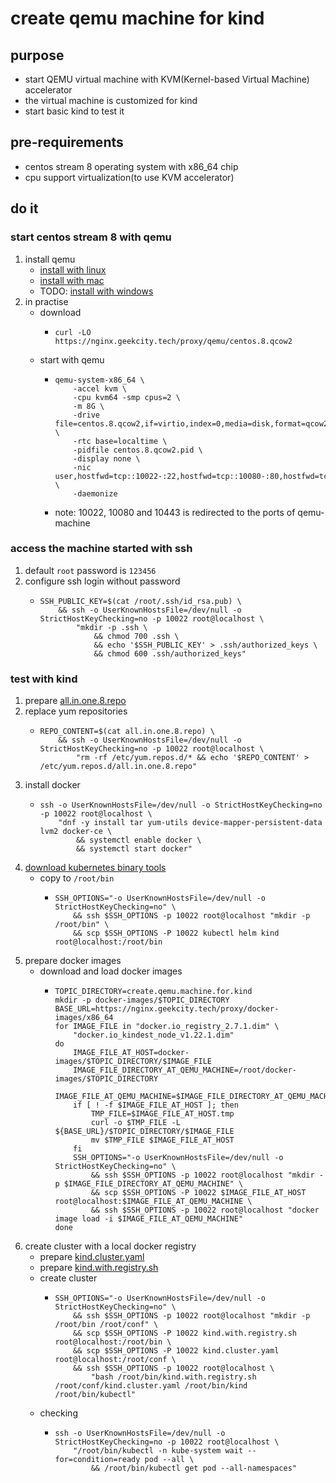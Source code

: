 # create qemu machine for kind

## purpose

* start QEMU virtual machine with KVM(Kernel-based Virtual Machine) accelerator
* the virtual machine is customized for kind
* start basic kind to test it

## pre-requirements

* centos stream 8 operating system with x86_64 chip
* cpu support virtualization(to use KVM accelerator)

## do it

### start centos stream 8 with qemu

1. install qemu
    * [install with linux](../qemu/install.with.linux.md)
    * [install with mac](../qemu/install.with.mac.md)
    * TODO: [install with windows]()
2. in practise
    * download
        + ```shell
          curl -LO https://nginx.geekcity.tech/proxy/qemu/centos.8.qcow2
          ```
    * start with qemu
        + ```shell
          qemu-system-x86_64 \
              -accel kvm \
              -cpu kvm64 -smp cpus=2 \
              -m 8G \
              -drive file=centos.8.qcow2,if=virtio,index=0,media=disk,format=qcow2 \
              -rtc base=localtime \
              -pidfile centos.8.qcow2.pid \
              -display none \
              -nic user,hostfwd=tcp::10022-:22,hostfwd=tcp::10080-:80,hostfwd=tcp::10443-:443 \
              -daemonize
          ```
        + note: 10022, 10080 and 10443 is redirected to the ports of qemu-machine

### access the machine started with ssh

1. default `root` password is `123456`
2. configure ssh login without password
    * ```shell
      SSH_PUBLIC_KEY=$(cat /root/.ssh/id_rsa.pub) \
          && ssh -o UserKnownHostsFile=/dev/null -o StrictHostKeyChecking=no -p 10022 root@localhost \
              "mkdir -p .ssh \
                  && chmod 700 .ssh \
                  && echo '$SSH_PUBLIC_KEY' > .ssh/authorized_keys \
                  && chmod 600 .ssh/authorized_keys"
      ```

### test with kind

1. prepare [all.in.one.8.repo](../kubernetes/resources/all.in.one.8.repo.md)
2. replace yum repositories
    * ```shell
      REPO_CONTENT=$(cat all.in.one.8.repo) \
          && ssh -o UserKnownHostsFile=/dev/null -o StrictHostKeyChecking=no -p 10022 root@localhost \
              "rm -rf /etc/yum.repos.d/* && echo '$REPO_CONTENT' > /etc/yum.repos.d/all.in.one.8.repo"
      ```
3. install docker
    * ```shell
      ssh -o UserKnownHostsFile=/dev/null -o StrictHostKeyChecking=no -p 10022 root@localhost \
          "dnf -y install tar yum-utils device-mapper-persistent-data lvm2 docker-ce \
              && systemctl enable docker \
              && systemctl start docker"
      ```
4. [download kubernetes binary tools](../kubernetes/download.kubernetes.binary.tools.md)
    * copy to `/root/bin`
        + ```shell
          SSH_OPTIONS="-o UserKnownHostsFile=/dev/null -o StrictHostKeyChecking=no" \
              && ssh $SSH_OPTIONS -p 10022 root@localhost "mkdir -p /root/bin" \
              && scp $SSH_OPTIONS -P 10022 kubectl helm kind root@localhost:/root/bin
          ```
5. prepare docker images
    * download and load docker images
        + ```shell
          TOPIC_DIRECTORY=create.qemu.machine.for.kind
          mkdir -p docker-images/$TOPIC_DIRECTORY
          BASE_URL=https://nginx.geekcity.tech/proxy/docker-images/x86_64
          for IMAGE_FILE in "docker.io_registry_2.7.1.dim" \
              "docker.io_kindest_node_v1.22.1.dim"
          do
              IMAGE_FILE_AT_HOST=docker-images/$TOPIC_DIRECTORY/$IMAGE_FILE
              IMAGE_FILE_DIRECTORY_AT_QEMU_MACHINE=/root/docker-images/$TOPIC_DIRECTORY
              IMAGE_FILE_AT_QEMU_MACHINE=$IMAGE_FILE_DIRECTORY_AT_QEMU_MACHINE/$IMAGE_FILE
              if [ ! -f $IMAGE_FILE_AT_HOST ]; then
                  TMP_FILE=$IMAGE_FILE_AT_HOST.tmp
                  curl -o $TMP_FILE -L ${BASE_URL}/$TOPIC_DIRECTORY/$IMAGE_FILE
                  mv $TMP_FILE $IMAGE_FILE_AT_HOST
              fi
              SSH_OPTIONS="-o UserKnownHostsFile=/dev/null -o StrictHostKeyChecking=no" \
                  && ssh $SSH_OPTIONS -p 10022 root@localhost "mkdir -p $IMAGE_FILE_DIRECTORY_AT_QEMU_MACHINE" \
                  && scp $SSH_OPTIONS -P 10022 $IMAGE_FILE_AT_HOST root@localhost:$IMAGE_FILE_AT_QEMU_MACHINE \
                  && ssh $SSH_OPTIONS -p 10022 root@localhost "docker image load -i $IMAGE_FILE_AT_QEMU_MACHINE"
          done
          ```
6. create cluster with a local docker registry
    * prepare [kind.cluster.yaml](resources/kind.cluster.yaml.md)
    * prepare [kind.with.registry.sh](resources/kind.with.registry.sh.md)
    * create cluster
        + ```shell
          SSH_OPTIONS="-o UserKnownHostsFile=/dev/null -o StrictHostKeyChecking=no" \
              && ssh $SSH_OPTIONS -p 10022 root@localhost "mkdir -p /root/bin /root/conf" \
              && scp $SSH_OPTIONS -P 10022 kind.with.registry.sh root@localhost:/root/bin \
              && scp $SSH_OPTIONS -P 10022 kind.cluster.yaml root@localhost:/root/conf \
              && ssh $SSH_OPTIONS -p 10022 root@localhost \
                  "bash /root/bin/kind.with.registry.sh /root/conf/kind.cluster.yaml /root/bin/kind /root/bin/kubectl"
          ```
    * checking
        + ```shell
          ssh -o UserKnownHostsFile=/dev/null -o StrictHostKeyChecking=no -p 10022 root@localhost \
              "/root/bin/kubectl -n kube-system wait --for=condition=ready pod --all \
                  && /root/bin/kubectl get pod --all-namespaces"
          ```